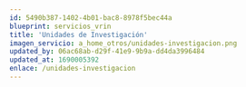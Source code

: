 ```yaml
---
id: 5490b387-1402-4b01-bac8-8978f5bec44a
blueprint: servicios_vrin
title: 'Unidades de Investigación'
imagen_servicio: a_home_otros/unidades-investigacion.png
updated_by: 06ac68ab-d29f-41e9-9b9a-dd4da3996484
updated_at: 1690005392
enlace: /unidades-investigacion
---
```

